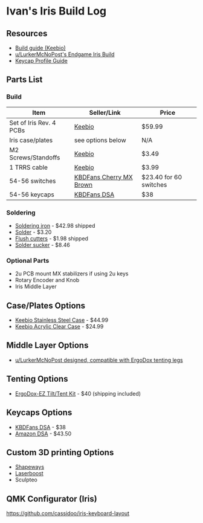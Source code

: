 Ivan's Iris Build Log
==================

Resources
---------
- [Build guide (Keebio)](https://docs.keeb.io/iris-rev3-build-guide/)
- [u/LurkerMcNoPost's Endgame Iris Build](https://www.reddit.com/r/MechanicalKeyboards/comments/9u3mfu/my_first_build_endgame_iris/)
- [Keycap Profile Guide](https://mechlab.cc/a-guide-to-keycap-profiles/)

Parts List
----------
### Build
| Item | Seller/Link | Price |
| --- | --- | --- |
| Set of Iris Rev. 4 PCBs | [Keebio](https://keeb.io/collections/split-keyboard-parts/products/iris-keyboard-split-ergonomic-keyboard?variant=29480467267678) | $59.99 |
| Iris case/plates | see options below | N/A |
| M2 Screws/Standoffs | [Keebio](https://keeb.io/products/m2-screws-and-standoffs?variant=47432051590) | $3.49 |
| 1 TRRS cable | [Keebio](https://keeb.io/products/trrs-cable?variant=50550149190) | $3.99 |
| 54-56 switches | [KBDFans Cherry MX Brown](https://kbdfans.com/products/cherry-mx-swtich?variant=36019543885) | $23.40 for 60 switches |
| 54-56 keycaps | [KBDFans DSA](https://kbdfans.com/collections/dsa-profile/products/dsa-pbt-145keys-keycaps-laser-etched-front-printed-legends?variant=3548870639629) | $38 |

### Soldering
- [Soldering iron](https://www.amazon.com/dp/B01B4FELB8/ref=as_li_ss_tl?_encoding=UTF8&linkCode=ll1&tag=keebio-20&linkId=49e1e9c1eb856bd709ea5f667885190e&language=en_US) - $42.98 shipped
- [Solder](https://www.amazon.com/Kester-83-4000-0000-SN60PB40-Solder-Diameter/dp/B00068IJNQ/ref=as_li_ss_tl?_encoding=UTF8&linkCode=ll1&tag=keebio-20&linkId=872764431470f06683bf23fad9bd2c15&language=en_US) - $3.20
- [Flush cutters](https://www.amazon.com/Pliers-Electrical-Cutters-Cutting-Diagonal/dp/B0188DHO40/ref=as_li_ss_tl?pf_rd_m=ATVPDKIKX0DER&linkCode=ll1&tag=keebio-20&linkId=36bb31bebc9d51e3f1fbc8f701c87638&language=en_US) - $1.98 shipped
- [Solder sucker](https://www.amazon.com/OMorc-Desoldering-Solder-Sucker-Length/dp/B01I14V4X8/ref=as_li_ss_tl?s=industrial&linkCode=ll1&tag=keebio-20&linkId=1b842ea0c42919ce3a55b4d286ec9651&language=en_US) - $8.46



### Optional Parts
- 2u PCB mount MX stabilizers if using 2u keys
- Rotary Encoder and Knob
- Iris Middle Layer

Case/Plates Options
-------------------
- [Keebio Stainless Steel Case](https://keeb.io/products/iris-keyboard-case-plates?variant=1822271012894) - $44.99
- [Keebio Acrylic Clear Case](https://keeb.io/products/iris-keyboard-case-plates?variant=2991652831262) - $24.99

Middle Layer Options
--------------------
- [u/LurkerMcNoPost designed, compatible with ErgoDox tenting legs](https://www.thingiverse.com/thing:3196585)

Tenting Options
---------------
- [ErgoDox-EZ Tilt/Tent Kit](https://ergodox-ez.com/products/tilt-tent-kit?variant=16101844419) - $40 (shipping included)

Keycaps Options
---------------
- [KBDFans DSA](https://kbdfans.com/collections/dsa-profile/products/dsa-pbt-145keys-keycaps-laser-etched-front-printed-legends?variant=3548870639629) - $38
- [Amazon DSA](https://www.amazon.com/dp/B07F6FRCW5/ref=twister_B07F6B9HQT?_encoding=UTF8&psc=1) - $43.50

Custom 3D printing Options
--------------------------
- [Shapeways](https://www.shapeways.com/)
- [Laserboost](https://www.laserboost.com/)
- Sculpteo

QMK Configurator (Iris)
-----------------------
https://github.com/cassidoo/iris-keyboard-layout
